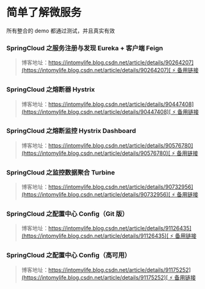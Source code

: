 # 简单了解微服务

所有整合的 demo 都通过测试，并且真实有效

### SpringCloud 之服务注册与发现 Eureka + 客户端 Feign
> 博客地址：[https://intomylife.blog.csdn.net/article/details/90264207](https://intomylife.blog.csdn.net/article/details/90264207)[ ⚡ 备用链接](https://blog.csdn.net/qq_41402200/article/details/90264207)

### SpringCloud 之熔断器 Hystrix
> 博客地址：[https://intomylife.blog.csdn.net/article/details/90447408](https://intomylife.blog.csdn.net/article/details/90447408)[ ⚡ 备用链接](https://blog.csdn.net/qq_41402200/article/details/90447408)

### SpringCloud 之熔断监控 Hystrix Dashboard
> 博客地址：[https://intomylife.blog.csdn.net/article/details/90576780](https://intomylife.blog.csdn.net/article/details/90576780)[ ⚡ 备用链接](https://blog.csdn.net/qq_41402200/article/details/90576780)

### SpringCloud 之监控数据聚合 Turbine
> 博客地址：[https://intomylife.blog.csdn.net/article/details/90732956](https://intomylife.blog.csdn.net/article/details/90732956)[ ⚡ 备用链接](https://blog.csdn.net/qq_41402200/article/details/90732956)

### SpringCloud 之配置中心 Config（Git 版）
> 博客地址：[https://intomylife.blog.csdn.net/article/details/91126435](https://intomylife.blog.csdn.net/article/details/91126435)[ ⚡ 备用链接](https://blog.csdn.net/qq_41402200/article/details/91126435)

### 	SpringCloud 之配置中心 Config（高可用）
> 博客地址：[https://intomylife.blog.csdn.net/article/details/91175252](https://intomylife.blog.csdn.net/article/details/91175252)[ ⚡ 备用链接](https://blog.csdn.net/qq_41402200/article/details/91175252)

